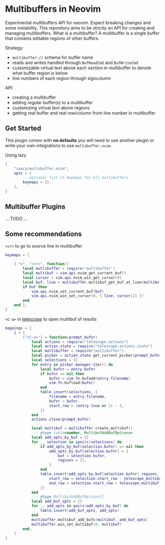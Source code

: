 # Multibuffers in Neovim

Experimental multibuffers API for neovim. Expect breaking changes and some instability. This repository aims to be strictly an API for creating and managing multibuffers. What is a multibuffer? A multibuffer is a single buffer that contains editable regions of other buffers.

Strategy:

* `multibuffer://` schema for buffer name
* reads and writes handled through `BufReadCmd` and `BufWriteCmd`
* customizable virtual text above each section in multibuffer to denote what buffer region is below
* line numbers of each region through signcolumn

API:

* creating a multibuffer
* adding regular buffer(s) to a multibuffer
* customizing virtual text above regions
* getting real buffer and real row/column from line number in multibuffer

## Get Started

This plugin comes with **no defaults** you will need to use another plugin or write your own integrations to use `multibuffer.nvim`.

Using lazy

```lua
{
	"zaucy/multibuffer.nvim",
	opts = {
		-- optional list of keymaps for all multibuffers
		keymaps = {},
	},
}
```

## Multibuffer Plugins

... TODO ...

## Some recommendations

`<cr>` to go to source line in multibuffer

```lua
keymaps = {
	-- ...
	{ "n", "<cr>", function()
		local multibuffer = require('multibuffer')
		local multibuf = vim.api.nvim_get_current_buf()
		local cursor = vim.api.nvim_win_get_cursor(0)
		local buf, line = multibuffer.multibuf_get_buf_at_line(multibuf, cursor[1])
		if buf then
			vim.api.nvim_set_current_buf(buf)
			vim.api.nvim_win_set_cursor(0, { line, cursor[2] })
		end
	end },
}
```

`<C-a>` in [telescope](https://github.com/nvim-telescope/telescope.nvim) to open multibuf of results

```lua
mappings = {
	i = {
		["<C-a>"] = function(prompt_bufnr)
			local actions = require("telescope.actions")
			local action_state = require("telescope.actions.state")
			local multibuffer = require("multibuffer")
			local picker = action_state.get_current_picker(prompt_bufnr)
			local selections = {}
			for entry in picker.manager:iter() do
				local bufnr = entry.bufnr
				if bufnr == nil then
					bufnr = vim.fn.bufadd(entry.filename)
					vim.fn.bufload(bufnr)
				end
				table.insert(selections, {
					filename = entry.filename,
					bufnr = bufnr,
					start_row = (entry.lnum or 1) - 1,
				})
			end
			actions.close(prompt_bufnr)

			local multibuf = multibuffer.create_multibuf()
			--- @type table<number, MultibufAddBufOptions>
			local add_opts_by_buf = {}
			for _, selection in ipairs(selections) do
				if add_opts_by_buf[selection.bufnr] == nil then
					add_opts_by_buf[selection.bufnr] = {
						buf = selection.bufnr,
						regions = {},
					}
				end
				table.insert(add_opts_by_buf[selection.bufnr].regions, {
					start_row = selection.start_row - telescope_multibuffer_expand,
					end_row = selection.start_row + telescope_multibuffer_expand,
				})
			end
			--- @type MultibufAddBufOptions[]
			local add_buf_opts = {}
			for _, add_opts in pairs(add_opts_by_buf) do
				table.insert(add_buf_opts, add_opts)
			end
			multibuffer.multibuf_add_bufs(multibuf, add_buf_opts)
			multibuffer.win_set_multibuf(0, multibuf)
		end,
	}
}
```

